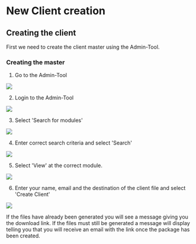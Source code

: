 # New Client creation

## Creating the client
First we need to create the client master using the Admin-Tool.

### Creating the master

1. Go to the Admin-Tool
<img src="http://unipoole.github.io/images/new-client-creation/admin-tool.jpg" style="max-width: 100%" />

2. Login to the Admin-Tool
<img src="http://unipoole.github.io/images/new-client-creation/Loggedin.jpg" style="max-width: 100%" />

3. Select 'Search for modules'
<img src="http://unipoole.github.io/images/new-client-creation/Search.jpg" style="max-width: 100%" />

4. Enter correct search criteria and select 'Search'
<img src="http://unipoole.github.io/images/new-client-creation/Select.jpg" style="max-width: 100%" />

5. Select 'View' at the correct module.
<img src="http://unipoole.github.io/images/new-client-creation/ToolsAndDetails.jpg" style="max-width: 100%" />

6. Enter your name, email and the destination of the client file and select 'Create Client'
<img src="http://unipoole.github.io/images/new-client-creation/Done.jpg" style="max-width: 100%" />

If the files have already been generated you will see a message giving you the download link. If the files must still be generated a message will display telling you that you will receive an email with the link once the package has been created.